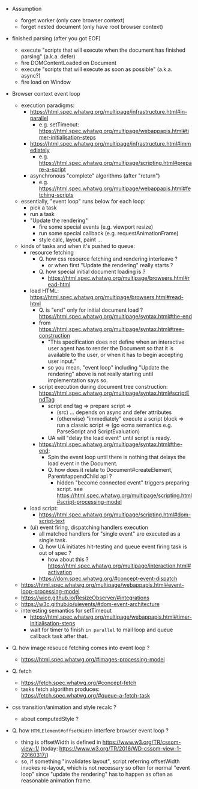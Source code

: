 <!--
{
  "title": "Browser Event Loop",
  "date": "2017-02-19T01:49:56.000Z",
  "category": "",
  "tags": [],
  "draft": true
}
-->

- Assumption
  - forget worker (only care browser context)
  - forget nested document (only have root browser context)

- finished parsing (after you got EOF)
  - execute "scripts that will execute when the document has finished parsing" (a.k.a. defer)
  - fire DOMContentLoaded on Document
  - execute "scripts that will execute as soon as possible"  (a.k.a. async?)
  - fire load on Window

- Browser context event loop
  - execution paradigms:
    - https://html.spec.whatwg.org/multipage/infrastructure.html#in-parallel
      - e.g. setTimeout:  https://html.spec.whatwg.org/multipage/webappapis.html#timer-initialisation-steps
    - https://html.spec.whatwg.org/multipage/infrastructure.html#immediately
      - e.g. https://html.spec.whatwg.org/multipage/scripting.html#prepare-a-script
    - asynchronous "complete" algorithms (after "return")
      - e.g. https://html.spec.whatwg.org/multipage/webappapis.html#fetching-scripts
  - essentially, "event loop" runs below for each loop:
    - pick a task
    - run a task
    - "Update the rendering"
      - fire some special events (e.g. viewport resize)
      - run some special callback (e.g. requestAnimationFrame)
      - style calc, layout, paint ...
  - kinds of tasks and when it's pushed to queue:
    - resource fetching
      - Q. how css resource fetching and rendering interleave ?
        - or when first "Update the rendering" really starts ?
      - Q. how special initial document loading is ?
        - https://html.spec.whatwg.org/multipage/browsers.html#read-html
    - load HTML: https://html.spec.whatwg.org/multipage/browsers.html#read-html
      - Q. is "end" only for initial document load ? https://html.spec.whatwg.org/multipage/syntax.html#the-end
      - from https://html.spec.whatwg.org/multipage/syntax.html#tree-construction
        - "This specification does not define when an interactive user agent has to render the Document so that it is available to the user, or when it has to begin accepting user input."
        - so you mean, "event loop" including "Update the rendering" above is not really starting until implementation says so.
      - script execution during document tree construction: https://html.spec.whatwg.org/multipage/syntax.html#scriptEndTag
        - script end tag => prepare script =>
          - (src) ... depends on async and defer attributes
          - (otherwise) "immediately" execute a script block => run a classic script => (go ecma semantics e.g. ParseScript and ScriptEvaluation) 
        - UA will "delay the load event" until script is ready.
      - https://html.spec.whatwg.org/multipage/syntax.html#the-end:
        - Spin the event loop until there is nothing that delays the load event in the Document.
        - Q. how does it relate to Document#createElement, Parent#appendChild api ?
          - hidden "become connected event" triggers preparing script. see https://html.spec.whatwg.org/multipage/scripting.html#script-processing-model
    - load script: 
      - https://html.spec.whatwg.org/multipage/scripting.html#dom-script-text
    - (ui) event firing, dispatching handlers execution
      - all matched handlers for "single event" are executed as a single task.
      - Q. how UA initiates hit-testing and queue event firing task is out of spec ?
        - how about this ? https://html.spec.whatwg.org/multipage/interaction.html#activation
      - https://dom.spec.whatwg.org/#concept-event-dispatch
  - https://html.spec.whatwg.org/multipage/webappapis.html#event-loop-processing-model
  - https://wicg.github.io/ResizeObserver/#integrations
  - https://w3c.github.io/uievents/#dom-event-architecture
  - interesting semantics for setTimeout
    - https://html.spec.whatwg.org/multipage/webappapis.html#timer-initialisation-steps
    - wait for timer to finish `in parallel` to mail loop and queue callback task after that.

- Q. how image resouce fetching comes into event loop ?
  - https://html.spec.whatwg.org/#images-processing-model

- Q. fetch
  - https://fetch.spec.whatwg.org/#concept-fetch
  - tasks fetch algorithm produces: https://fetch.spec.whatwg.org/#queue-a-fetch-task

- css transition/animation and style recalc ?
  - about computedStyle ?
- Q. how `HTMLElement#offsetWidth` interfere browser event loop ?
  - thing is offsetWidth is defined in https://www.w3.org/TR/cssom-view-1/ (today: https://www.w3.org/TR/2016/WD-cssom-view-1-20160317/)
  - so, if something "invalidates layout", script referring offsetWidth invokes re-layout, which is not necessary so often for normal "event loop" since "update the rendering" has to happen as often as reasonable animation frame.